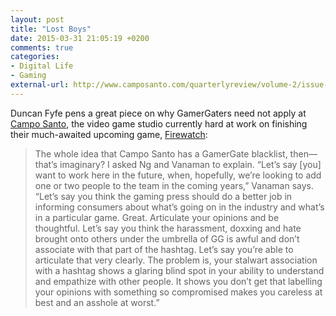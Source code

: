 ```yaml
---
layout: post
title: "Lost Boys"
date: 2015-03-31 21:05:19 +0200
comments: true
categories: 
- Digital Life
- Gaming
external-url: http://www.camposanto.com/quarterlyreview/volume-2/issue-1/lost-boys/
---
```


Duncan Fyfe pens a great piece on why GamerGaters need not apply at [Campo Santo](http://www.camposanto.com), the video game studio currently hard at work on finishing their much-awaited upcoming game, [Firewatch](http://www.firewatchgame.com):

> The whole idea that Campo Santo has a GamerGate blacklist, then—that’s imaginary? I asked Ng and Vanaman to explain. “Let’s say [you] want to work here in the future, when, hopefully, we’re looking to add one or two people to the team in the coming years,” Vanaman says. “Let’s say you think the gaming press should do a better job in informing consumers about what’s going on in the industry and what’s in a particular game. Great. Articulate your opinions and be thoughtful. Let’s say you think the harassment, doxxing and hate brought onto others under the umbrella of GG is awful and don’t associate with that part of the hashtag. Let’s say you’re able to articulate that very clearly. The problem is, your stalwart association with a hashtag shows a glaring blind spot in your ability to understand and empathize with other people. It shows you don’t get that labelling your opinions with something so compromised makes you careless at best and an asshole at worst.”